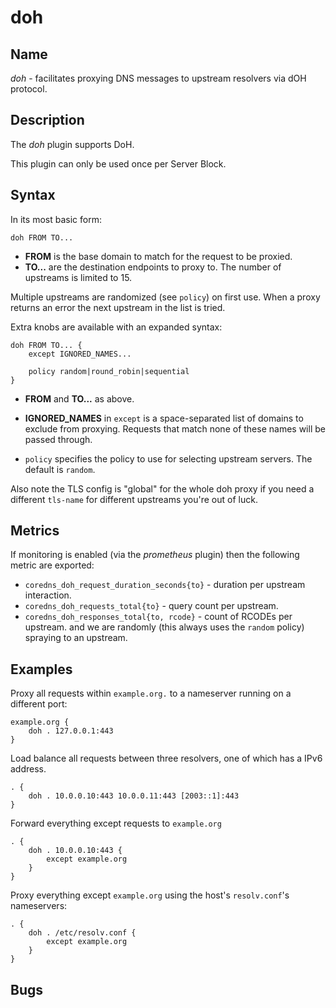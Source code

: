 # doh

## Name

*doh* - facilitates proxying DNS messages to upstream resolvers via dOH protocol.

## Description

The *doh* plugin supports DoH.

This plugin can only be used once per Server Block.

## Syntax

In its most basic form:

~~~
doh FROM TO...
~~~

* **FROM** is the base domain to match for the request to be proxied.
* **TO...** are the destination endpoints to proxy to. The number of upstreams is
  limited to 15.

Multiple upstreams are randomized (see `policy`) on first use. When a proxy returns an error
the next upstream in the list is tried.

Extra knobs are available with an expanded syntax:

~~~
doh FROM TO... {
    except IGNORED_NAMES...

    policy random|round_robin|sequential
}
~~~

* **FROM** and **TO...** as above.
* **IGNORED_NAMES** in `except` is a space-separated list of domains to exclude from proxying.
  Requests that match none of these names will be passed through.

* `policy` specifies the policy to use for selecting upstream servers. The default is `random`.

Also note the TLS config is "global" for the whole doh proxy if you need a different
`tls-name` for different upstreams you're out of luck.

## Metrics

If monitoring is enabled (via the *prometheus* plugin) then the following metric are exported:

* `coredns_doh_request_duration_seconds{to}` - duration per upstream interaction.
* `coredns_doh_requests_total{to}` - query count per upstream.
* `coredns_doh_responses_total{to, rcode}` - count of RCODEs per upstream.
  and we are randomly (this always uses the `random` policy) spraying to an upstream.

## Examples

Proxy all requests within `example.org.` to a nameserver running on a different port:

~~~ corefile
example.org {
    doh . 127.0.0.1:443
}
~~~

Load balance all requests between three resolvers, one of which has a IPv6 address.

~~~ corefile
. {
    doh . 10.0.0.10:443 10.0.0.11:443 [2003::1]:443
}
~~~

Forward everything except requests to `example.org`

~~~ corefile
. {
    doh . 10.0.0.10:443 {
        except example.org
    }
}
~~~

Proxy everything except `example.org` using the host's `resolv.conf`'s nameservers:

~~~ corefile
. {
    doh . /etc/resolv.conf {
        except example.org
    }
}
~~~



## Bugs


